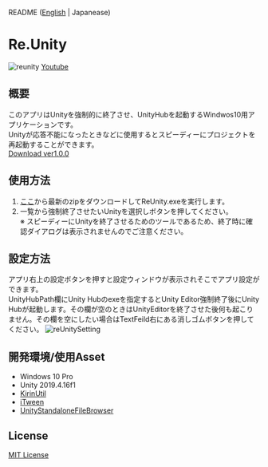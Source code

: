 README ([English](https://github.com/mizutanikirin/Re.Unity/blob/main/README.md) | Japanease)
# Re.Unity
![reunity](https://user-images.githubusercontent.com/4795806/105732264-9a53e800-5f73-11eb-93a2-0f4f2c4c5eb3.gif)
[Youtube](https://youtu.be/b4JqwAqTyIA)

## 概要
このアプリはUnityを強制的に終了させ、UnityHubを起動するWindwos10用アプリケーションです。  
Unityが応答不能になったときなどに使用するとスピーディーにプロジェクトを再起動することができます。  
[Download ver1.0.0](https://github.com/mizutanikirin/Re.Unity/releases/tag/ver1.0.0)

## 使用方法
1. [ここ](https://github.com/mizutanikirin/Re.Unity/releases/tag/ver1.0.0)から最新のzipをダウンロードしてReUnity.exeを実行します。  
2. 一覧から強制終了させたいUnityを選択しボタンを押してください。  
※ スピーディーにUnityを終了させるためのツールであるため、終了時に確認ダイアログは表示されませんのでご注意ください。

## 設定方法
アプリ右上の設定ボタンを押すと設定ウィンドウが表示されそこでアプリ設定ができます。  
UnityHubPath欄にUnity Hubのexeを指定するとUnity Editor強制終了後にUnity Hubが起動します。その欄が空のときはUnityEditorを終了させた後何も起こりません。その欄を空にしたい場合はTextFeild右にある消しゴムボタンを押してください。
![reUnitySetting](https://user-images.githubusercontent.com/4795806/104939002-353c4780-59f3-11eb-9133-49ea35e7b85c.png)

## 開発環境/使用Asset
- Windows 10 Pro
- Unity 2019.4.16f1
- [KirinUtil](https://github.com/mizutanikirin/KirinUtil)
- [iTween](https://assetstore.unity.com/packages/tools/animation/itween-84)
- [UnityStandaloneFileBrowser](https://github.com/gkngkc/UnityStandaloneFileBrowser)

## License
[MIT License](https://github.com/mizutanikirin/Re.Unity/blob/main/LICENSE)
